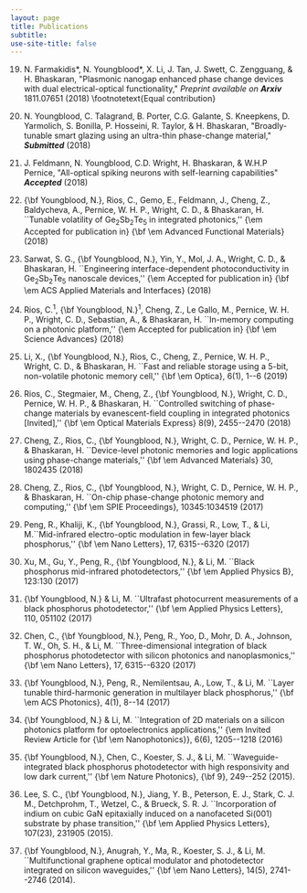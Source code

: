 ```yaml
---
layout: page
title: Publications
subtitle: 
use-site-title: false
---
```


19. N. Farmakidis\*, N. Youngblood\*, X. Li, J. Tan, J. Swett, C. Zengguang, & H. Bhaskaran, "Plasmonic nanogap enhanced phase change devices with dual electrical-optical functionality," *Preprint available on* ***Arxiv*** 1811.07651 (2018)
\footnotetext{Equal contribution}

18. N. Youngblood, C. Talagrand, B. Porter, C.G. Galante, S. Kneepkens, D. Yarmolich, S. Bonilla, P. Hosseini, R. Taylor, & H. Bhaskaran, "Broadly-tunable smart glazing using an ultra-thin phase-change material," ***Submitted*** (2018)

17. J. Feldmann, N. Youngblood, C.D. Wright, H. Bhaskaran, & W.H.P Pernice, "All-optical spiking neurons with self-learning capabilities" ***Accepted*** (2018)

16. {\bf Youngblood, N.}, Rios, C., Gemo, E., Feldmann, J., Cheng, Z., Baldycheva, A., Pernice, W. H. P., Wright, C. D., \& Bhaskaran, H. ``Tunable volatility of Ge$_2$Sb$_2$Te$_5$ in integrated photonics,'' {\em Accepted for publication in} {\bf \em Advanced Functional Materials} (2018)

15. Sarwat, S. G., {\bf Youngblood, N.}, Yin, Y., Mol, J. A., Wright, C. D., \& Bhaskaran, H. ``Engineering interface-dependent photoconductivity in Ge$_2$Sb$_2$Te$_5$ nanoscale devices,'' {\em Accepted for publication in} {\bf \em ACS Applied Materials and Interfaces} (2018)

14. Rios, C.$^1$, {\bf Youngblood, N.}$^1$, Cheng, Z., Le Gallo, M., Pernice, W. H. P., Wright, C. D., Sebastian, A., \& Bhaskaran, H. ``In-memory computing on a photonic platform,'' {\em Accepted for publication in} {\bf \em Science Advances} (2018)

13. Li, X., {\bf Youngblood, N.}, Rios, C., Cheng, Z., Pernice, W. H. P., Wright, C. D., \& Bhaskaran, H. ``Fast and reliable storage using a 5-bit, non-volatile photonic memory cell,'' {\bf \em Optica}, 6(1), 1--6 (2019)

12. Rios, C., Stegmaier, M., Cheng, Z., {\bf Youngblood, N.}, Wright, C. D., Pernice, W. H. P., \& Bhaskaran, H. ``Controlled switching of phase-change materials by evanescent-field coupling in integrated photonics [Invited],'' {\bf \em Optical Materials Express} 8(9), 2455--2470 (2018)

11. Cheng, Z., Rios, C., {\bf Youngblood, N.}, Wright, C. D., Pernice, W. H. P., \& Bhaskaran, H. ``Device-level photonic memories and logic applications using phase-change materials,'' {\bf \em Advanced Materials} 30, 1802435 (2018)

10. Cheng, Z., Rios, C., {\bf Youngblood, N.}, Wright, C. D., Pernice, W. H. P., \& Bhaskaran, H. ``On-chip phase-change photonic memory and computing,'' {\bf \em SPIE Proceedings}, 10345:1034519 (2017)

9. Peng, R., Khaliji, K., {\bf Youngblood, N.}, Grassi, R., Low, T., \& Li, M.``Mid-infrared electro-optic modulation in few-layer black phosphorus,'' {\bf \em Nano Letters}, 17, 6315--6320 (2017)

8. Xu, M., Gu, Y., Peng, R., {\bf Youngblood, N.}, \& Li, M. ``Black phosphorus mid-infrared photodetectors,'' {\bf \em Applied Physics B}, 123:130 (2017)

7. {\bf Youngblood, N.} \& Li, M. ``Ultrafast photocurrent measurements of a black phosphorus photodetector,'' {\bf \em Applied Physics Letters}, 110, 051102 (2017)

6. Chen, C., {\bf Youngblood, N.}, Peng, R., Yoo, D., Mohr, D. A., Johnson, T. W., Oh, S. H., \& Li, M. ``Three-dimensional integration of black phosphorus photodetector with silicon photonics and nanoplasmonics,'' {\bf \em Nano Letters}, 17, 6315--6320 (2017)

5. {\bf Youngblood, N.}, Peng, R., Nemilentsau, A., Low, T., \& Li, M. ``Layer tunable third-harmonic generation in multilayer black phosphorus,'' {\bf \em ACS Photonics}, 4(1), 8--14 (2017)

4. {\bf Youngblood, N.} \& Li, M. ``Integration of 2D materials on a silicon photonics platform for optoelectronics applications,'' {\em Invited Review Article for {\bf \em Nanophotonics}}, 6(6), 1205--1218 (2016)

3. {\bf Youngblood, N.}, Chen, C., Koester, S. J., \& Li, M. ``Waveguide-integrated black phosphorus photodetector with high responsivity and low dark current,'' {\bf \em Nature Photonics}, {\bf 9}, 249--252 (2015).

2. Lee, S. C., {\bf Youngblood, N.}, Jiang, Y. B., Peterson, E. J., Stark, C. J. M., Detchprohm, T., Wetzel, C., \& Brueck, S. R. J. ``Incorporation of indium on cubic GaN epitaxially induced on a nanofaceted Si(001) substrate by phase transition,'' {\bf \em Applied Physics Letters}, 107(23), 231905 (2015).

1. {\bf Youngblood, N.}, Anugrah, Y., Ma, R., Koester, S. J., \& Li, M. ``Multifunctional graphene optical modulator and photodetector integrated on silicon waveguides,''  {\bf \em Nano Letters}, 14(5), 2741--2746 (2014).
